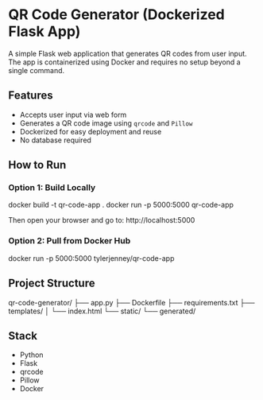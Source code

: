 # QR Code Generator (Dockerized Flask App)

A simple Flask web application that generates QR codes from user input. The app is containerized using Docker and requires no setup beyond a single command.

## Features

- Accepts user input via web form
- Generates a QR code image using `qrcode` and `Pillow`
- Dockerized for easy deployment and reuse
- No database required

## How to Run

### Option 1: Build Locally
docker build -t qr-code-app .
docker run -p 5000:5000 qr-code-app

Then open your browser and go to:
http://localhost:5000

### Option 2: Pull from Docker Hub
docker run -p 5000:5000 tylerjenney/qr-code-app

## Project Structure

qr-code-generator/
├── app.py
├── Dockerfile
├── requirements.txt
├── templates/
│   └── index.html
└── static/
    └── generated/

## Stack

- Python
- Flask
- qrcode
- Pillow
- Docker
